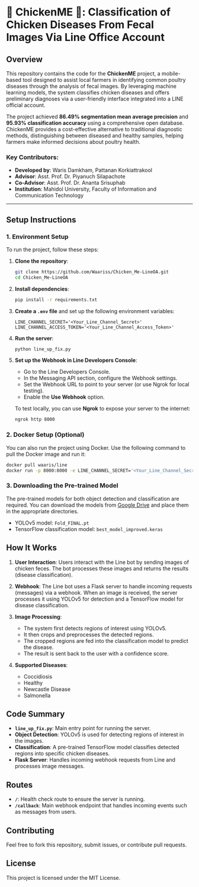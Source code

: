 # 🐔 ChickenME 🐣: Classification of Chicken Diseases From Fecal Images Via Line Office Account

## Overview
This repository contains the code for the **ChickenME** project, a mobile-based tool designed to assist local farmers in identifying common poultry diseases through the analysis of fecal images. By leveraging machine learning models, the system classifies chicken diseases and offers preliminary diagnoses via a user-friendly interface integrated into a LINE official account.

The project achieved **86.49% segmentation mean average precision** and **95.93% classification accuracy** using a comprehensive open database. ChickenME provides a cost-effective alternative to traditional diagnostic methods, distinguishing between diseased and healthy samples, helping farmers make informed decisions about poultry health.

### Key Contributors:
- **Developed by**: Waris Damkham, Pattanan Korkiattrakool
- **Advisor**: Asst. Prof. Dr. Piyanuch Silapachote
- **Co-Advisor**: Asst. Prof. Dr. Ananta Srisuphab
- **Institution**: Mahidol University, Faculty of Information and Communication Technology

---

## Setup Instructions

### 1. Environment Setup
To run the project, follow these steps:

1. **Clone the repository**:
   ```bash
   git clone https://github.com/Waariss/Chicken_Me-LineOA.git
   cd Chicken_Me-LineOA
   ```

2. **Install dependencies**:
   ```bash
   pip install -r requirements.txt
   ```

3. **Create a `.env` file** and set up the following environment variables:
   ```
   LINE_CHANNEL_SECRET='<Your_Line_Channel_Secret>'
   LINE_CHANNEL_ACCESS_TOKEN='<Your_Line_Channel_Access_Token>'
   ```

4. **Run the server**:
   ```bash
   python line_up_fix.py
   ```

5. **Set up the Webhook in Line Developers Console**:
   - Go to the Line Developers Console.
   - In the Messaging API section, configure the Webhook settings.
   - Set the Webhook URL to point to your server (or use Ngrok for local testing).
   - Enable the **Use Webhook** option.

   To test locally, you can use **Ngrok** to expose your server to the internet:
   ```bash
   ngrok http 8000
   ```

### 2. Docker Setup (Optional)
You can also run the project using Docker. Use the following command to pull the Docker image and run it:

```bash
docker pull waaris/line
docker run -p 8000:8000 -e LINE_CHANNEL_SECRET='<Your_Line_Channel_Secret>' -e LINE_CHANNEL_ACCESS_TOKEN='<Your_Line_Channel_Access_Token>' waaris/line:latest
```

### 3. Downloading the Pre-trained Model
The pre-trained models for both object detection and classification are required. You can download the models from [Google Drive](https://drive.google.com/drive/folders/1FlIJu6P79gaXv6O37tYnRBv-afmvCCm-?usp=sharing) and place them in the appropriate directories.

- YOLOv5 model: `Fold_FINAL.pt`
- TensorFlow classification model: `best_model_improved.keras`

## How It Works

1. **User Interaction**: Users interact with the Line bot by sending images of chicken feces. The bot processes these images and returns the results (disease classification).
   
2. **Webhook**: The Line bot uses a Flask server to handle incoming requests (messages) via a webhook. When an image is received, the server processes it using YOLOv5 for detection and a TensorFlow model for disease classification.

3. **Image Processing**:
   - The system first detects regions of interest using YOLOv5.
   - It then crops and preprocesses the detected regions.
   - The cropped regions are fed into the classification model to predict the disease.
   - The result is sent back to the user with a confidence score.

4. **Supported Diseases**:
   - Coccidiosis
   - Healthy
   - Newcastle Disease
   - Salmonella

## Code Summary

- **`line_up_fix.py`**: Main entry point for running the server.
- **Object Detection**: YOLOv5 is used for detecting regions of interest in the images.
- **Classification**: A pre-trained TensorFlow model classifies detected regions into specific chicken diseases.
- **Flask Server**: Handles incoming webhook requests from Line and processes image messages.
  
## Routes

- **`/`**: Health check route to ensure the server is running.
- **`/callback`**: Main webhook endpoint that handles incoming events such as messages from users.
  
## Contributing
Feel free to fork this repository, submit issues, or contribute pull requests.

## License
This project is licensed under the MIT License.
